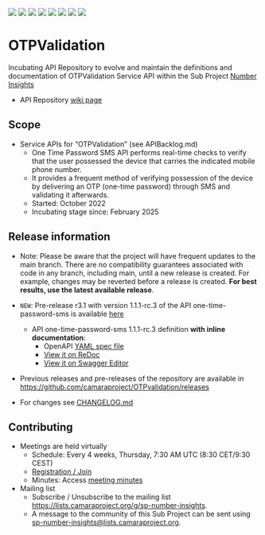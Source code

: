 <a href="https://github.com/camaraproject/OTPvalidation/commits/" title="Last Commit"><img src="https://img.shields.io/github/last-commit/camaraproject/OTPvalidation?style=plastic"></a>
<a href="https://github.com/camaraproject/OTPvalidation/issues" title="Open Issues"><img src="https://img.shields.io/github/issues/camaraproject/OTPvalidation?style=plastic"></a>
<a href="https://github.com/camaraproject/OTPvalidation/pulls" title="Open Pull Requests"><img src="https://img.shields.io/github/issues-pr/camaraproject/OTPvalidation?style=plastic"></a>
<a href="https://github.com/camaraproject/OTPvalidation/graphs/contributors" title="Contributors"><img src="https://img.shields.io/github/contributors/camaraproject/OTPvalidation?style=plastic"></a>
<a href="https://github.com/camaraproject/OTPvalidation" title="Repo Size"><img src="https://img.shields.io/github/repo-size/camaraproject/OTPvalidation?style=plastic"></a>
<a href="https://github.com/camaraproject/OTPvalidation/blob/main/LICENSE" title="License"><img src="https://img.shields.io/badge/License-Apache%202.0-green.svg?style=plastic"></a>
<a href="https://github.com/camaraproject/OTPvalidation/releases/latest" title="Latest Release"><img src="https://img.shields.io/github/release/camaraproject/OTPvalidation?style=plastic"></a>
<a href="https://github.com/camaraproject/Governance/blob/main/ProjectStructureAndRoles.md" title="Incubating API Repository"><img src="https://img.shields.io/badge/Incubating%20API%20Repository-green?style=plastic"></a>

# OTPValidation

Incubating API Repository to evolve and maintain the definitions and documentation of OTPValidation Service API within the Sub Project [Number Insights](https://lf-camaraproject.atlassian.net/wiki/x/BYEpBQ)

* API Repository [wiki page](https://lf-camaraproject.atlassian.net/wiki/x/yDXe)

## Scope

* Service APIs for “OTPValidation” (see APIBacklog.md)  
  * One Time Password SMS API performs real-time checks to verify that the user possessed the device that carries the indicated mobile phone number.
  * It provides a frequent method of verifying possession of the device by delivering an OTP (one-time password) through SMS and validating it afterwards.
  * Started: October 2022
  * Incubating stage since: February 2025

  
## Release information

* Note: Please be aware that the project will have frequent updates to the main branch. There are no compatibility guarantees associated with code in any branch, including main, until a new release is created. For example, changes may be reverted before a release is created. **For best results, use the latest available release**.
* `NEW`: Pre-release r3.1 with version 1.1.1-rc.3 of the API one-time-password-sms is available [here](https://github.com/camaraproject/OTPvalidation/tree/r3.1)

  - API one-time-password-sms 1.1.1-rc.3 definition **with inline documentation**:
    - OpenAPI [YAML spec file](https://github.com/camaraproject/OTPvalidation/blob/r3.1/code/API_definitions/one-time-password-sms.yaml)
    - [View it on ReDoc](https://redocly.github.io/redoc/?url=https://raw.githubusercontent.com/camaraproject/OTPvalidation/r3.1/code/API_definitions/one-time-password-sms.yaml&nocors)
    - [View it on Swagger Editor](https://camaraproject.github.io/swagger-ui/?url=https://raw.githubusercontent.com/camaraproject/OTPvalidation/r3.1/code/API_definitions/one-time-password-sms.yaml)
* Previous releases and pre-releases of the repository are available in https://github.com/camaraproject/OTPvalidation/releases 
* For changes see [CHANGELOG.md](https://github.com/camaraproject/OTPvalidation/blob/main/CHANGELOG.md)

## Contributing

* Meetings are held virtually
  * Schedule: Every 4 weeks, Thursday, 7:30 AM UTC (8:30 CET/9:30 CEST)
  * [Registration / Join](https://zoom-lfx.platform.linuxfoundation.org/meeting/94893248838?password=05b2197d-309e-41ef-aadf-639f71ef7f38)
  * Minutes: Access [meeting minutes](https://lf-camaraproject.atlassian.net/wiki/spaces/CAM/pages/14564484/Minutes+-+Number+Insights)
* Mailing list
  * Subscribe / Unsubscribe to the mailing list <https://lists.camaraproject.org/g/sp-number-insights>.
  * A message to the community of this Sub Project can be sent using <sp-number-insights@lists.camaraproject.org>.

